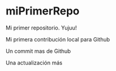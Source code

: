 # miPrimerRepo

Mi primer repositorio. Yujuu!

Mi primera contribución local para Github

Un commit mas de Github

Una actualización más
